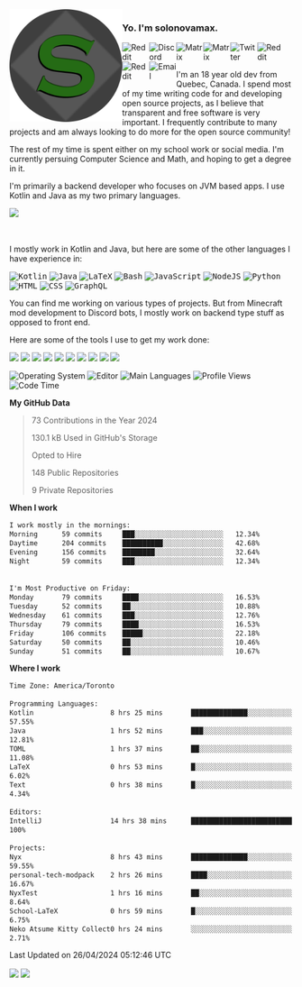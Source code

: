 <img align="left" alt="Avatar" width="200px" src="https://raw.githubusercontent.com/solonovamax/solonovamax/main/solonovamax-circle.png" />

### Yo. I'm solonovamax.

<a href="https://gitlab.com/solonovamax">
    <img align="left" alt="Reddit" width="48px" src="https://img.icons8.com/color/2x/gitlab.png">
</a>

<a href="https://discord.solonovamax.gay">
    <img align="left" alt="Discord" width="48px" src="https://img.icons8.com/color/2x/discord-logo.png">
</a>

<a href="https://matrix.to/#/@solonovamax:matrix.org?#gh-light-mode-only">
    <img align="left" alt="Matrix" width="48px" src="https://img.icons8.com/000000/material/2x/matrix-logo.png">
</a>
<a href="https://matrix.to/#/@solonovamax:matrix.org?#gh-dark-mode-only">
    <img align="left" alt="Matrix" width="48px" src="https://img.icons8.com/FFFFFF/material/2x/matrix-logo.png">
</a>

<a href="https://twitter.com/solonovamax">
    <img align="left" alt="Twitter" width="48px" src="https://img.icons8.com/color/2x/twitter.png">
</a>

<!-- <a href="https://twitch.tv/solonovamax">
    <img align="left" alt="Twitch" width="48px" src="https://img.icons8.com/color/2x/twitch.png">
</a> -->

<a href="https://reddit.com/u/solonovamax">
    <img align="left" alt="Reddit" width="48px" src="https://img.icons8.com/color/2x/reddit.png">
</a>

<a href="https://www.youtube.com/channel/UCTxCeyGu41WfEBT8mXpjHMA">
    <img align="left" alt="Reddit" width="48px" src="https://img.icons8.com/color/2x/youtube.png">
</a>

<a href="mailto:solonovamax@12oclockpoint.com">
    <img align="left" alt="Email" width="48px" src="https://img.icons8.com/fluency/2x/mail.png">
</a>

<!-- <a href="https://open.spotify.com/user/solonovamax">
    <img align="left" alt="Spotify" width="48px" src="https://img.icons8.com/color/2x/spotify.png">
</a> -->

<br/>
<br/>

I'm an 18 year old dev from Quebec, Canada.
I spend most of my time writing code for and developing open source projects, as I believe that transparent and free software is very important.
I frequently contribute to many projects and am always looking to do more for the open source community!

The rest of my time is spent either on my school work or social media. I'm currently persuing Computer Science and Math, and hoping to get a degree in it.

I'm primarily a backend developer who focuses on JVM based apps. I use Kotlin and Java as my two primary languages.


<a href="https://github.com/ryo-ma/github-profile-trophy"><img src="https://github-profile-trophy.vercel.app/?username=solonovamax&margin-w=15&row=1"/></a> 

<br/>

I mostly work in Kotlin and Java, but here are some of the other languages I have experience in:

<kbd><img height="32" alt="Kotlin" src="https://img.icons8.com/color/1x/kotlin.png"></kbd>
<kbd><img height="32" alt="Java" src="https://img.icons8.com/color/1x/java-coffee-cup-logo.png"></kbd>
<kbd><img height="32" alt="LaTeX" src="https://img.icons8.com/color/1x/latex.png"></kbd>
<kbd><img height="32" alt="Bash" src="https://img.icons8.com/color/1x/console.png"></kbd>
<kbd><img height="32" alt="JavaScript" src="https://img.icons8.com/color/1x/javascript.png"></kbd>
<kbd><img height="32" alt="NodeJS" src="https://img.icons8.com/color/1x/nodejs.png"></kbd>
<kbd><img height="32" alt="Python" src="https://img.icons8.com/color/1x/python.png"></kbd>
<kbd><img height="32" alt="HTML" src="https://img.icons8.com/color/1x/html-5.png"></kbd>
<kbd><img height="32" alt="CSS" src="https://img.icons8.com/color/1x/css3.png"></kbd>
<kbd><img height="32" alt="GraphQL" src="https://img.icons8.com/color/1x/graphql.png"></kbd>

You can find me working on various types of projects.
But from Minecraft mod development to Discord bots, I mostly work on backend type stuff as opposed to front end.

Here are some of the tools I use to get my work done:

<kbd><img height="32" src="https://img.icons8.com/color/2x/intellij-idea.png"></kbd>
<kbd><img height="32" src="https://img.icons8.com/color/2x/linux.png"></kbd>
<kbd><img height="32" src="https://img.icons8.com/fluent/2x/console.png"></kbd>
<kbd><img height="32" src="https://img.icons8.com/color/2x/open-source.png"></kbd>
<kbd><img height="32" src="https://img.icons8.com/color/2x/git.png"></kbd>
<kbd><img height="32" src="https://img.icons8.com/color/2x/docker.png"></kbd>
<kbd><img height="32" src="https://img.icons8.com/color/2x/mongodb.png"></kbd>
<kbd><img height="32" src="https://img.icons8.com/color/2x/nginx.png"></kbd>
<a href="?#gh-light-mode-only"><kbd><img height="32" src="https://img.icons8.com/metro/2x/mysql.png"></kbd></a>
<a href="?#gh-dark-mode-only"><kbd><img height="32" src="https://img.icons8.com/FFFFFF/metro/2x/mysql.png"></kbd></a>

![Operating System](https://img.shields.io/badge/OS-Arch%20Linux-informational?style=for-the-badge&logo=Arch%20Linux&logoColor=white&color=007ec6)
![Editor](https://img.shields.io/badge/Editor-IntelliJ%20Idea-informational?style=for-the-badge&logo=IntelliJ%20Idea&logoColor=white&color=007ec6)
![Main Languages](https://img.shields.io/badge/Main%20Languages-Java%20%26%20Kotlin-informational?style=for-the-badge&logo=Java&logoColor=white&color=007ec6)
![Profile Views](https://komarev.com/ghpvc/?username=solonovamax&color=blue&style=for-the-badge)
![Code Time](https://img.shields.io/endpoint?url=https://wakapi.solonovamax.gay/api/compat/shields/v1/solonovamax/interval:all_time&label=Code%20Time&style=for-the-badge&color=blue)

<!--START_SECTION:waka-->
**My GitHub Data**

> 73 Contributions in the Year 2024
> 
> 130.1 kB Used in GitHub's Storage
> 
> Opted to Hire
> 
> 148 Public Repositories
> 
> 9 Private Repositories
> 
**When I work** 

```text
I work mostly in the mornings: 
Morning      59 commits     ███░░░░░░░░░░░░░░░░░░░░░░   12.34% 
Daytime      204 commits    ██████████░░░░░░░░░░░░░░░   42.68% 
Evening      156 commits    ████████░░░░░░░░░░░░░░░░░   32.64% 
Night        59 commits     ███░░░░░░░░░░░░░░░░░░░░░░   12.34%


I'm Most Productive on Friday: 
Monday       79 commits     ████░░░░░░░░░░░░░░░░░░░░░   16.53% 
Tuesday      52 commits     ██░░░░░░░░░░░░░░░░░░░░░░░   10.88% 
Wednesday    61 commits     ███░░░░░░░░░░░░░░░░░░░░░░   12.76% 
Thursday     79 commits     ████░░░░░░░░░░░░░░░░░░░░░   16.53% 
Friday       106 commits    █████░░░░░░░░░░░░░░░░░░░░   22.18% 
Saturday     50 commits     ██░░░░░░░░░░░░░░░░░░░░░░░   10.46% 
Sunday       51 commits     ██░░░░░░░░░░░░░░░░░░░░░░░   10.67%

```


**Where I work** 

```text
Time Zone: America/Toronto

Programming Languages: 
Kotlin                   8 hrs 25 mins       ██████████████░░░░░░░░░░░   57.55% 
Java                     1 hrs 52 mins       ███░░░░░░░░░░░░░░░░░░░░░░   12.81% 
TOML                     1 hrs 37 mins       ██░░░░░░░░░░░░░░░░░░░░░░░   11.08% 
LaTeX                    0 hrs 53 mins       █░░░░░░░░░░░░░░░░░░░░░░░░   6.02% 
Text                     0 hrs 38 mins       █░░░░░░░░░░░░░░░░░░░░░░░░   4.34%

Editors: 
IntelliJ                 14 hrs 38 mins      █████████████████████████   100%

Projects: 
Nyx                      8 hrs 43 mins       ██████████████░░░░░░░░░░░   59.55% 
personal-tech-modpack    2 hrs 26 mins       ████░░░░░░░░░░░░░░░░░░░░░   16.67% 
NyxTest                  1 hrs 16 mins       ██░░░░░░░░░░░░░░░░░░░░░░░   8.64% 
School-LaTeX             0 hrs 59 mins       █░░░░░░░░░░░░░░░░░░░░░░░░   6.75% 
Neko Atsume Kitty Collect0 hrs 24 mins       ░░░░░░░░░░░░░░░░░░░░░░░░░   2.71%

```


 Last Updated on 26/04/2024 05:12:46 UTC
<!--END_SECTION:waka-->

<div style="white-space:nowrap;width:100%;position: relative;display: inline-block">
<img align="center" src="https://github-readme-stats.vercel.app/api?username=solonovamax&custom_title=solonovamax%27s%20Github%20Stats&langs_count=5&include_all_commits=true&count_private=true&show_icons=true&theme=github_dark"/>
<img align="center" src="https://github-readme-stats.vercel.app/api/wakatime?api_domain=wakapi.dev&username=solonovamax&range=last_30_days&custom_title=solonovamax%27s+Primary+Languages+%28Last+Month%29&langs_count=10&show_icons=true&theme=github_dark"/>
</div>
